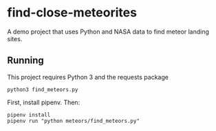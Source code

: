 # find-close-meteorites
A demo project that uses Python and NASA data to find meteor landing sites.

## Running

This project requires Python 3 and the requests package

`python3 find_meteors.py`

First, install pipenv. Then:

````
pipenv install
pipenv run "python meteors/find_meteors.py"
````